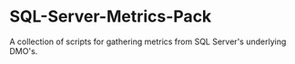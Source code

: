 # SQL-Server-Metrics-Pack
A collection of scripts for gathering metrics from SQL Server's underlying DMO's.
